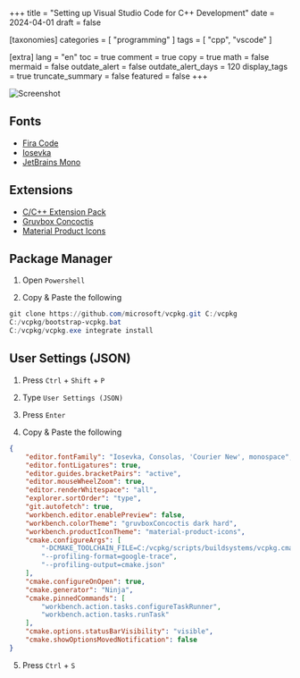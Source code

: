 +++
title = "Setting up Visual Studio Code for C++ Development"
date = 2024-04-01
draft = false

[taxonomies]
categories = [ "programming" ]
tags = [ "cpp", "vscode" ]

[extra]
lang = "en"
toc = true
comment = true
copy = true
math = false
mermaid = false
outdate_alert = false
outdate_alert_days = 120
display_tags = true
truncate_summary = false
featured = false
+++

![Screenshot](https://github.com/xorz57/Blog/assets/84932056/bbad6fe9-1e10-4b35-87fc-f3bb9819db85)

## Fonts

- [Fira Code](https://github.com/tonsky/FiraCode)
- [Iosevka](https://github.com/be5invis/Iosevka)
- [JetBrains Mono](https://www.jetbrains.com/lp/mono/)

## Extensions

- [C/C++ Extension Pack](https://marketplace.visualstudio.com/items?itemName=ms-vscode.cpptools-extension-pack)
- [Gruvbox Concoctis](https://marketplace.visualstudio.com/items?itemName=wheredoesyourmindgo.gruvbox-concoctis)
- [Material Product Icons](https://marketplace.visualstudio.com/items?itemName=PKief.material-product-icons)

## Package Manager

1. Open `Powershell`

2. Copy & Paste the following

```ps1
git clone https://github.com/microsoft/vcpkg.git C:/vcpkg
C:/vcpkg/bootstrap-vcpkg.bat
C:/vcpkg/vcpkg.exe integrate install
```

## User Settings (JSON)

1. Press `Ctrl` + `Shift` + `P`

2. Type `User Settings (JSON)`

3. Press `Enter`

4. Copy & Paste the following

```json
{
    "editor.fontFamily": "Iosevka, Consolas, 'Courier New', monospace",
    "editor.fontLigatures": true,
    "editor.guides.bracketPairs": "active",
    "editor.mouseWheelZoom": true,
    "editor.renderWhitespace": "all",
    "explorer.sortOrder": "type",
    "git.autofetch": true,
    "workbench.editor.enablePreview": false,
    "workbench.colorTheme": "gruvboxConcoctis dark hard",
    "workbench.productIconTheme": "material-product-icons",
    "cmake.configureArgs": [
        "-DCMAKE_TOOLCHAIN_FILE=C:/vcpkg/scripts/buildsystems/vcpkg.cmake",
        "--profiling-format=google-trace",
        "--profiling-output=cmake.json"
    ],
    "cmake.configureOnOpen": true,
    "cmake.generator": "Ninja",
    "cmake.pinnedCommands": [
        "workbench.action.tasks.configureTaskRunner",
        "workbench.action.tasks.runTask"
    ],
    "cmake.options.statusBarVisibility": "visible",
    "cmake.showOptionsMovedNotification": false
}
```

5. Press `Ctrl` + `S`
